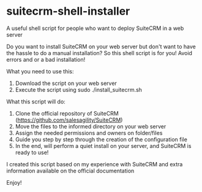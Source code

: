 # suitecrm-shell-installer
A useful shell script for people who want to deploy SuiteCRM in a web server

Do you want to install SuiteCRM on your web server but don't want to have the hassle to do a manual installation? So this shell script is for you! Avoid errors and or a bad installation!

What you need to use this:
1) Download the script on your web server
2) Execute the script using sudo ./install_suitecrm.sh

What this script will do:

1) Clone the official repository of SuiteCRM (https://github.com/salesagility/SuiteCRM)
2) Move the files to the informed directory on your web server
3) Assign the needed permissions and owners on folder/files
4) Guide you step by step through the creation of the configuration file
5) In the end, will perform a quiet install on your server, and SuiteCRM is ready to use!

I created this script based on my experience with SuiteCRM and extra information available on the official documentation

Enjoy!
